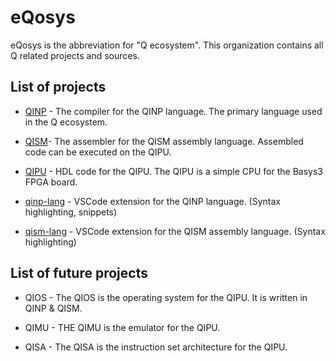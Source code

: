 # eQosys
eQosys is the abbreviation for "Q ecosystem".
This organization contains all Q related projects and sources.

## List of projects
 * [QINP](https://github.com/eQosys/QINP) - The compiler for the QINP language. The primary language used in the Q ecosystem.

 * [QISM](https://github.com/eQosys/QISM)- The assembler for the QISM assembly language. Assembled code can be executed on the QIPU.

 * [QIPU](https://github.com/eQosys/QIPU) - HDL code for the QIPU. The QIPU is a simple CPU for the Basys3 FPGA board.

 * [qinp-lang](https://github.com/eQosys/qinp-lang) - VSCode extension for the QINP language. (Syntax highlighting, snippets)

 * [qism-lang](https://github.com/eQosys/qism-lang) - VSCode extension for the QISM assembly language. (Syntax highlighting)

## List of future projects
 * QIOS - The QIOS is the operating system for the QIPU. It is written in QINP & QISM.

 * QIMU - THE QIMU is the emulator for the QIPU.

 * QISA - The QISA is the instruction set architecture for the QIPU.